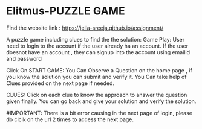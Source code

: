 # Elitmus-PUZZLE GAME
Find the website link : https://jella-sreeja.github.io/assignment/

A puzzle game including clues to find the the solution: Game Play: User need to login to the account if the user already ha an account. If the user doesnot have an account , they can signup into the account using emailid and password

Click On START GAME: You Can Observe a Question on the home page , if you know the solution you can submit and verify it. You Can take help of Clues provided on the next page if needed.

CLUES: Click on each clue to know the approach to answer the question given finally. You can go back and give your solution and verify the solution.

#IMPORTANT:
There is a bit error causing in the next page of login, please do clcik on the url 2 times to access the next page.
